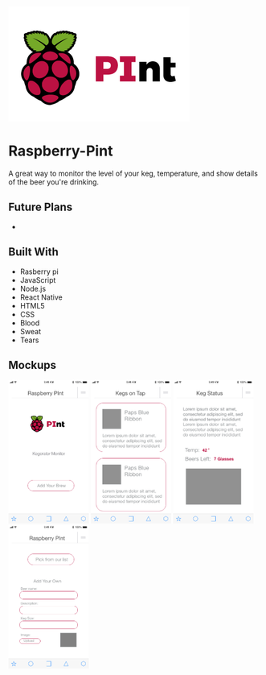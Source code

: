 ![RPInt Logo](assets/logo.png)
# Raspberry-Pint
A great way to monitor the level of your keg, temperature, and show details of the beer you're drinking.


## Future Plans
-

## Built With
- Rasberry pi
- JavaScript
- Node.js
- React Native
- HTML5
- CSS
- Blood
- Sweat
- Tears

## Mockups
<img src="assets/Home.png" width="160"> <img src="assets/Kegs on tap.png" width="160">
<img src="assets/Keg Status.png" width="160"> <img src="assets/Add keg.png" width="160">
